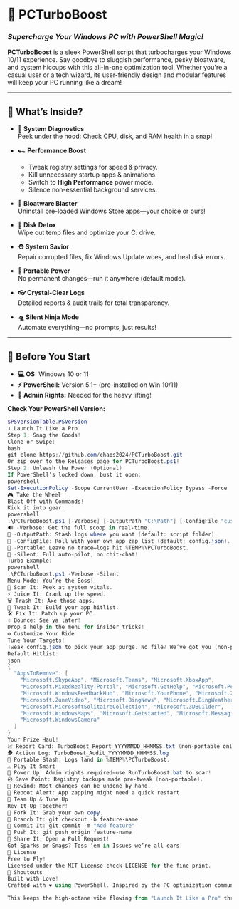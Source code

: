 
# 🚀 **PCTurboBoost**  
### *Supercharge Your Windows PC with PowerShell Magic!*  

**PCTurboBoost** is a sleek PowerShell script that turbocharges your Windows 10/11 experience. Say goodbye to sluggish performance, pesky bloatware, and system hiccups with this all-in-one optimization tool. Whether you're a casual user or a tech wizard, its user-friendly design and modular features will keep your PC running like a dream!  

---

## 🌟 **What’s Inside?**  
- **🔬 System Diagnostics**  
  Peek under the hood: Check CPU, disk, and RAM health in a snap!  

- **🏎️ Performance Boost**  
  - Tweak registry settings for speed & privacy.  
  - Kill unnecessary startup apps & animations.  
  - Switch to **High Performance** power mode.  
  - Silence non-essential background services.  

- **🧼 Bloatware Blaster**  
  Uninstall pre-loaded Windows Store apps—your choice or ours!  

- **🧹 Disk Detox**  
  Wipe out temp files and optimize your C: drive.  

- **⛑️ System Savior**  
  Repair corrupted files, fix Windows Update woes, and heal disk errors.  

- **🧳 Portable Power**  
  No permanent changes—run it anywhere (default mode).  

- **👓 Crystal-Clear Logs**  
  Detailed reports & audit trails for total transparency.  

- **🛸 Silent Ninja Mode**  
  Automate everything—no prompts, just results!  

---

## 🧩 **Before You Start**  
- **💻 OS:** Windows 10 or 11  
- **⚡ PowerShell:** Version 5.1+ (pre-installed on Win 10/11)  
- **🔑 Admin Rights:** Needed for the heavy lifting!  

**Check Your PowerShell Version:**  
```powershell
$PSVersionTable.PSVersion
⬇️ Launch It Like a Pro
Step 1: Snag the Goods!
Clone or Swipe:  
bash
git clone https://github.com/chaos2024/PCTurboBoost.git
Or zip over to the Releases page for PCTurboBoost.ps1!  
Step 2: Unleash the Power (Optional)
If PowerShell’s locked down, bust it open:  
powershell
Set-ExecutionPolicy -Scope CurrentUser -ExecutionPolicy Bypass -Force
🎮 Take the Wheel
Blast Off with Commands!
Kick it into gear:  
powershell
.\PCTurboBoost.ps1 [-Verbose] [-OutputPath "C:\Path"] [-ConfigFile "custom.json"] [-Portable] [-Silent]
🔊 -Verbose: Get the full scoop in real-time.  
📂 -OutputPath: Stash logs where you want (default: script folder).  
📝 -ConfigFile: Roll with your own app zap list (default: config.json).  
🌌 -Portable: Leave no trace—logs hit %TEMP%\PCTurboBoost.  
🤫 -Silent: Full auto-pilot, no chit-chat!
Turbo Example:  
powershell
.\PCTurboBoost.ps1 -Verbose -Silent
Menu Mode: You’re the Boss!
🔎 Scan It: Peek at system vitals.  
⚡ Juice It: Crank up the speed.  
🗑️ Trash It: Axe those apps.  
🎨 Tweak It: Build your app hitlist.  
🛠️ Fix It: Patch up your PC.  
✌️ Bounce: See ya later!
Drop a help in the menu for insider tricks!
⚙️ Customize Your Ride
Tune Your Targets!
Tweak config.json to pick your app purge. No file? We’ve got you (non-portable mode).
Default Hitlist:  
json
{
  "AppsToRemove": [
    "Microsoft.SkypeApp", "Microsoft.Teams", "Microsoft.XboxApp", 
    "Microsoft.MixedReality.Portal", "Microsoft.GetHelp", "Microsoft.People", 
    "Microsoft.WindowsFeedbackHub", "Microsoft.YourPhone", "Microsoft.ZuneMusic", 
    "Microsoft.ZuneVideo", "Microsoft.BingNews", "Microsoft.BingWeather", 
    "Microsoft.MicrosoftSolitaireCollection", "Microsoft.3DBuilder", 
    "Microsoft.WindowsMaps", "Microsoft.Getstarted", "Microsoft.Messaging", 
    "Microsoft.WindowsCamera"
  ]
}
Your Prize Haul!
📈 Report Card: TurboBoost_Report_YYYYMMDD_HHMMSS.txt (non-portable only)  
🕵️ Action Log: TurboBoost_Audit_YYYYMMDD_HHMMSS.log  
🌠 Portable Stash: Logs land in %TEMP%\PCTurboBoost.
⚠️ Play It Smart
🔑 Power Up: Admin rights required—use RunTurboBoost.bat to soar!  
💿 Save Point: Registry backups made pre-tweak (non-portable).  
🔧 Rewind: Most changes can be undone by hand.  
🔄 Reboot Alert: App zapping might need a quick restart.
🤝 Team Up & Tune Up
Rev It Up Together!
🍴 Fork It: Grab your own copy.  
🌿 Branch It: git checkout -b feature-name  
💾 Commit It: git commit -m "Add feature"  
🚀 Push It: git push origin feature-name  
🤲 Share It: Open a Pull Request!
Got Sparks or Snags? Toss ‘em in Issues—we’re all ears!  
📜 License
Free to Fly!
Licensed under the MIT License—check LICENSE for the fine print.  
🙌 Shoutouts
Built with Love!
Crafted with ❤️ using PowerShell. Inspired by the PC optimization community’s awesomeness!  

This keeps the high-octane vibe flowing from "Launch It Like a Pro" through "Team Up & Tune Up," with punchy titles, playful emojis, and a consistent tone. Copy and paste it into your README.md, and it’ll shine on GitHub! Let me know if you’d like more tweaks.